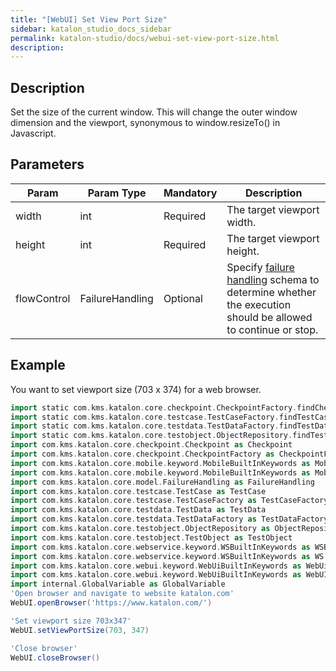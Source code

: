 ```yaml
---
title: "[WebUI] Set View Port Size" 
sidebar: katalon_studio_docs_sidebar
permalink: katalon-studio/docs/webui-set-view-port-size.html 
description: 
---
```

Description  
-------------

Set the size of the current window. This will change the outer window dimension and the viewport, synonymous to window.resizeTo() in Javascript.

Parameters  
------------

| Param | Param Type | Mandatory | Description |
| --- | --- | --- | --- |
| width | int | Required | The target viewport width. |
| height | int | Required | The target viewport height. |
| flowControl | FailureHandling | Optional | Specify [failure handling](https://docs.katalon.com/display/KD/Failure+handling) schema to determine whether the execution should be allowed to continue or stop. |

Example 
--------

You want to set viewport size (703 x 374) for a web browser.

```groovy
import static com.kms.katalon.core.checkpoint.CheckpointFactory.findCheckpoint
import static com.kms.katalon.core.testcase.TestCaseFactory.findTestCase
import static com.kms.katalon.core.testdata.TestDataFactory.findTestData
import static com.kms.katalon.core.testobject.ObjectRepository.findTestObject
import com.kms.katalon.core.checkpoint.Checkpoint as Checkpoint
import com.kms.katalon.core.checkpoint.CheckpointFactory as CheckpointFactory
import com.kms.katalon.core.mobile.keyword.MobileBuiltInKeywords as MobileBuiltInKeywords
import com.kms.katalon.core.mobile.keyword.MobileBuiltInKeywords as Mobile
import com.kms.katalon.core.model.FailureHandling as FailureHandling
import com.kms.katalon.core.testcase.TestCase as TestCase
import com.kms.katalon.core.testcase.TestCaseFactory as TestCaseFactory
import com.kms.katalon.core.testdata.TestData as TestData
import com.kms.katalon.core.testdata.TestDataFactory as TestDataFactory
import com.kms.katalon.core.testobject.ObjectRepository as ObjectRepository
import com.kms.katalon.core.testobject.TestObject as TestObject
import com.kms.katalon.core.webservice.keyword.WSBuiltInKeywords as WSBuiltInKeywords
import com.kms.katalon.core.webservice.keyword.WSBuiltInKeywords as WS
import com.kms.katalon.core.webui.keyword.WebUiBuiltInKeywords as WebUiBuiltInKeywords
import com.kms.katalon.core.webui.keyword.WebUiBuiltInKeywords as WebUI
import internal.GlobalVariable as GlobalVariable
'Open browser and navigate to website katalon.com'
WebUI.openBrowser('https://www.katalon.com/')

'Set viewport size 703x347'
WebUI.setViewPortSize(703, 347)

'Close browser'
WebUI.closeBrowser()
```